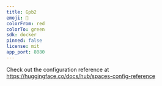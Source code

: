 ```yaml
---
title: Gpb2
emoji: 🐨
colorFrom: red
colorTo: green
sdk: docker
pinned: false
license: mit
app_port: 8080
---
```


Check out the configuration reference at https://huggingface.co/docs/hub/spaces-config-reference
